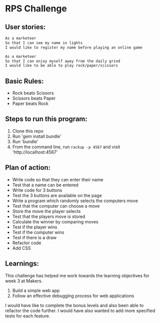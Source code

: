 # RPS Challenge

User stories:
-------
```sh
As a marketeer
So that I can see my name in lights
I would like to register my name before playing an online game

As a marketeer
So that I can enjoy myself away from the daily grind
I would like to be able to play rock/paper/scissors
```

Basic Rules:
-------

- Rock beats Scissors
- Scissors beats Paper
- Paper beats Rock

Steps to run this program:
-------

1. Clone this repo
2. Run 'gem install bundle'
3. Run 'bundle'
4. From the command line, run ```rackup -p 4567``` and visit 'http://localhost:4567'

Plan of action:
-------

* Write code so that they can enter their name
* Test that a name can be entered
* Write code for 3 buttons
* Test the 3 buttons are available on the page
* Write a program which randomly selects the computers move
* Test that the computer can choose a move
* Store the move the player selects
* Test that the players move is stored
* Calculate the winner by comparing moves
* Test if the player wins
* Test if the computer wins
* Test if there is a draw
* Refactor code
* Add CSS

Learnings:
------

This challenge has helped me work towards the learning objectives for week 3 at Makers.
1. Build a simple web app
2. Follow an effective debugging process for web applications

I would have like to complete the bonus levels and also been able to refactor the code
further. I would have also wanted to add more specified tests for each feature.
